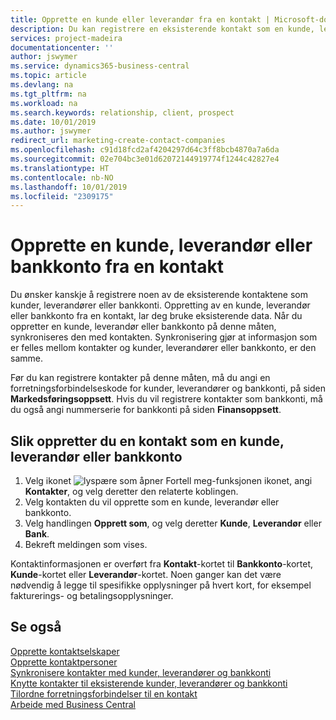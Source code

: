 ```yaml
---
title: Opprette en kunde eller leverandør fra en kontakt | Microsoft-dokumentasjon
description: Du kan registrere en eksisterende kontakt som en kunde, leverandør eller bankkonto ved å bruke eksisterende data og angi en forretningsforbindelse.
services: project-madeira
documentationcenter: ''
author: jswymer
ms.service: dynamics365-business-central
ms.topic: article
ms.devlang: na
ms.tgt_pltfrm: na
ms.workload: na
ms.search.keywords: relationship, client, prospect
ms.date: 10/01/2019
ms.author: jswymer
redirect_url: marketing-create-contact-companies
ms.openlocfilehash: c91d18fcd2af4204297d64c3ff8bcb4870a7a6da
ms.sourcegitcommit: 02e704bc3e01d62072144919774f1244c42827e4
ms.translationtype: HT
ms.contentlocale: nb-NO
ms.lasthandoff: 10/01/2019
ms.locfileid: "2309175"
---
```

# <a name="create-a-customer-vendor-or-bank-account-from-a-contact"></a>Opprette en kunde, leverandør eller bankkonto fra en kontakt
Du ønsker kanskje å registrere noen av de eksisterende kontaktene som kunder, leverandører eller bankkonti. Oppretting av en kunde, leverandør eller bankkonto fra en kontakt, lar deg bruke eksisterende data. Når du oppretter en kunde, leverandør eller bankkonto på denne måten, synkroniseres den med kontakten. Synkronisering gjør at informasjon som er felles mellom kontakter og kunder, leverandører eller bankkonto, er den samme.

Før du kan registrere kontakter på denne måten, må du angi en forretningsforbindelseskode for kunder, leverandører og bankkonti, på siden **Markedsføringsoppsett**. Hvis du vil registrere kontakter som bankkonti, må du også angi nummerserie for bankkonti på siden **Finansoppsett**.

## <a name="to-create-a-contact-as-a-customer-vendor-or-bank-account"></a>Slik oppretter du en kontakt som en kunde, leverandør eller bankkonto
1. Velg ikonet ![lyspære som åpner Fortell meg-funksjonen](media/ui-search/search_small.png "Fortell hva du vil gjøre") ikonet, angi **Kontakter**, og velg deretter den relaterte koblingen.
2. Velg kontakten du vil opprette som en kunde, leverandør eller bankkonto.
3. Velg handlingen **Opprett som**, og velg deretter **Kunde**, **Leverandør** eller **Bank**.
4. Bekreft meldingen som vises.

Kontaktinformasjonen er overført fra **Kontakt**-kortet til **Bankkonto**-kortet, **Kunde**-kortet eller **Leverandør**-kortet. Noen ganger kan det være nødvendig å legge til spesifikke opplysninger på hvert kort, for eksempel fakturerings- og betalingsopplysninger.

## <a name="see-also"></a>Se også
[Opprette kontaktselskaper](marketing-create-contact-companies.md)  
[Opprette kontaktpersoner](marketing-create-contact-persons.md)  
[Synkronisere kontakter med kunder, leverandører og bankkonti](marketing-synchronize-contacts-customers-vendors-bank-accounts.md)  
[Knytte kontakter til eksisterende kunder, leverandører og bankkonti](marketing-how-link-contact.md)  
[Tilordne forretningsforbindelser til en kontakt](marketing-business-relations.md#AssignBusRelContact)  
[Arbeide med Business Central](ui-work-product.md)
